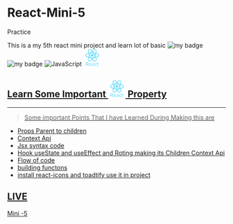 # React-Mini-5

Practice



This is a my 5th react mini project  and learn lot of basic
![my badge](https://img.shields.io/badge/HTML5-E34F26.svg?style=for-the-badge&logo=HTML5&logoColor=white)
![my badge](https://img.shields.io/badge/CSS3-1572B6.svg?style=for-the-badge&logo=CSS3&logoColor=white)
![JavaScript](https://img.shields.io/badge/javascript-%23323330.svg?style=for-the-badge&logo=javascript&logoColor=%23F7DF1E)
<img src="https://raw.githubusercontent.com/devicons/devicon/master/icons/react/react-original-wordmark.svg" alt="react" width="40" height="40"/> </a> <a href="https://redux.js.org" target="_blank" rel="noreferrer">



## Learn Some Important <img src="https://raw.githubusercontent.com/devicons/devicon/master/icons/react/react-original-wordmark.svg" alt="react" width="40" height="40"/> </a> <a href="https://redux.js.org" target="_blank" rel="noreferrer"> Property
---
>Some important Points That I have Learned During Making this are
 - Props Parent to children
 - Context Api
 - Jsx syntax code
 - Hook useState and useEffect and Roting making its Children Context Api
 - Flow of code
 - building functons
 - install react-icons and toadtify use it in project


## LIVE
[Mini -5](https://653070d890921b337f603683--cerulean-melomakarona-08fdd5.netlify.app/)
